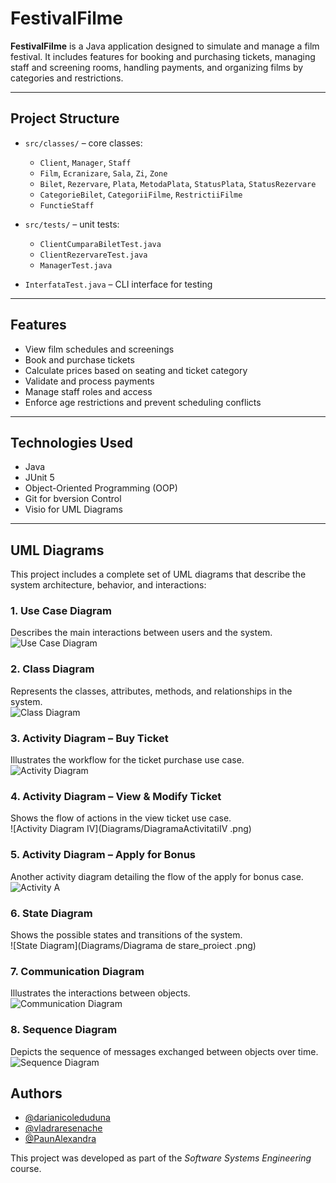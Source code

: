 # FestivalFilme

**FestivalFilme** is a Java application designed to simulate and manage a film festival. It includes features for booking and purchasing tickets, managing staff and screening rooms, handling payments, and organizing films by categories and restrictions.

---

## Project Structure

- `src/classes/` – core classes:
    - `Client`, `Manager`, `Staff`
    - `Film`, `Ecranizare`, `Sala`, `Zi`, `Zone`
    - `Bilet`, `Rezervare`, `Plata`, `MetodaPlata`, `StatusPlata`, `StatusRezervare`
    - `CategorieBilet`, `CategoriiFilme`, `RestrictiiFilme`
    - `FunctieStaff`

- `src/tests/` – unit tests:
    - `ClientCumparaBiletTest.java`
    - `ClientRezervareTest.java`
    - `ManagerTest.java`

- `InterfataTest.java` – CLI interface for testing
---
## Features

- View film schedules and screenings
- Book and purchase tickets
- Calculate prices based on seating and ticket category
- Validate and process payments
- Manage staff roles and access
- Enforce age restrictions and prevent scheduling conflicts

---

## Technologies Used

- Java 
- JUnit 5
- Object-Oriented Programming (OOP)
- Git for bversion Control
- Visio for UML Diagrams

---

## UML Diagrams

This project includes a complete set of UML diagrams that describe the system architecture, behavior, and interactions:

### 1. Use Case Diagram
Describes the main interactions between users and the system.  
![Use Case Diagram](Diagrams/DiagramaCazuriUtilizareProiect.png)

### 2. Class Diagram
Represents the classes, attributes, methods, and relationships in the system.  
![Class Diagram](Diagrams/DiagramaClaseProiect.png)

### 3. Activity Diagram – Buy Ticket
Illustrates the workflow for the ticket purchase use case.  
![Activity Diagram](Diagrams/DiagramaActivitatiCumparaBilet.png)

### 4. Activity Diagram – View & Modify Ticket
Shows the flow of actions in the view ticket use case.  
![Activity Diagram IV](Diagrams/DiagramaActivitatiIV .png)

### 5. Activity Diagram – Apply for Bonus
Another activity diagram detailing the flow of the apply for bonus case.
![Activity A](Diagrams/DiagramaDeActivitatiA.jpg)

### 6. State Diagram
Shows the possible states and transitions of the system.  
![State Diagram](Diagrams/Diagrama de stare_proiect .png)

### 7. Communication Diagram
Illustrates the interactions between objects.  
![Communication Diagram](Diagrams/DiagramaDeComunicareA.png)

### 8. Sequence Diagram
Depicts the sequence of messages exchanged between objects over time.  
![Sequence Diagram](Diagrams/DiagramaSecventialaProiect.png)

## Authors
- [@darianicoleduduna](https://github.com/darianicoleduduna)
- [@vladraresenache](https://github.com/vladraresenache)
- [@PaunAlexandra](https://github.com/PaunAlexandra)

This project was developed as part of the *Software Systems Engineering* course.
